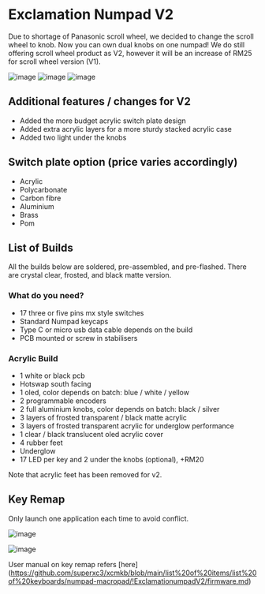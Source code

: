 # Exclamation Numpad V2

Due to shortage of Panasonic scroll wheel, we decided to change the scroll wheel to knob. Now you can own dual knobs on one numpad!
We do still offering scroll wheel product as V2, however it will be an increase of RM25 for scroll wheel version (V1). 


![image](https://user-images.githubusercontent.com/79617315/168531314-4f490d1f-ed50-4629-86ad-65b09de83026.png)
![image](https://user-images.githubusercontent.com/79617315/168531339-17a9aa11-ffa0-46db-89d3-9117755c05a3.png)
![image](https://user-images.githubusercontent.com/79617315/168531281-13cf0913-ec71-45b4-80dd-3d8a091d6635.png)

## Additional features / changes for V2
- Added the more budget acrylic switch plate design 
- Added extra acrylic layers for a more sturdy stacked acrylic case
- Added two light under the knobs

## Switch plate option (price varies accordingly)
- Acrylic 
- Polycarbonate 
- Carbon fibre
- Aluminium 
- Brass
- Pom

## List of Builds
All the builds below are soldered, pre-assembled, and pre-flashed. There are crystal clear, frosted, and black matte version.

### What do you need?
- 17 three or five pins mx style switches
- Standard Numpad keycaps
- Type C or micro usb data cable depends on the build
- PCB mounted or screw in stabilisers

### Acrylic Build
- 1 white or black pcb
- Hotswap south facing
- 1 oled, color depends on batch: blue / white / yellow
- 2 programmable encoders
- 2 full aluminium knobs, color depends on batch: black / silver
- 3 layers of frosted transparent / black matte acrylic
- 3 layers of frosted transparent acrylic for underglow performance
- 1 clear / black translucent oled acrylic cover
- 4 rubber feet
- Underglow
- 17 LED per key and 2 under the knobs (optional), +RM20

Note that acrylic feet has been removed for v2. 

## Key Remap
Only launch one application each time to avoid conflict.

![image](https://user-images.githubusercontent.com/79617315/169776236-e94b789d-68c0-4daa-aa04-16519455c014.png)

![image](https://user-images.githubusercontent.com/79617315/169776297-45035f62-cf3c-4402-b229-bef688cee852.png)

User manual on key remap refers [here] (https://github.com/superxc3/xcmkb/blob/main/list%20of%20items/list%20of%20keyboards/numpad-macropad/!ExclamationumpadV2/firmware.md)


